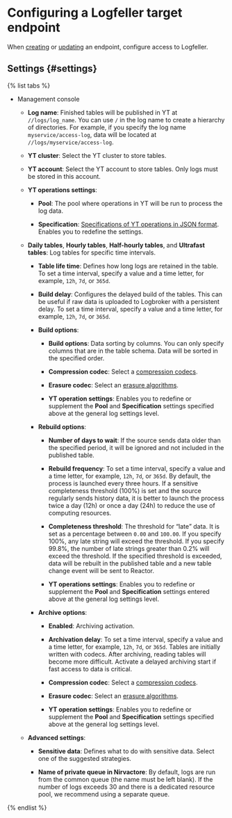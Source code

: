# Configuring a Logfeller target endpoint

When [creating](../index.md#create) or [updating](../index.md#update) an endpoint, configure access to Logfeller.

## Settings {#settings}

{% list tabs %}

- Management console

   * **Log name**: Finished tables will be published in YT at `//logs/log_name`. You can use `/` in the log name to create a hierarchy of directories. For example, if you specify the log name `myservice/access-log`, data will be located at `//logs/myservice/access-log`.

   * **YT cluster**: Select the YT cluster to store tables.

   * **YT account**: Select the YT account to store tables. Only logs must be stored in this account.

   * **YT operations settings**:

      * **Pool**: The pool where operations in YT will be run to process the log data.

      * **Specification**: [Specifications of YT operations in JSON format](https://yt.yandex-team.ru/docs/description/mr/operations_options#obshie-opcii-dlya-vseh-tipov-operacij). Enables you to redefine the settings.

   * **Daily tables**, **Hourly tables**, **Half-hourly tables**, and **Ultrafast tables**: Log tables for specific time intervals.

      * **Table life time**: Defines how long logs are retained in the table. To set a time interval, specify a value and a time letter, for example, `12h`, `7d`, or `365d`.

      * **Build delay**: Configures the delayed build of the tables. This can be useful if raw data is uploaded to Logbroker with a persistent delay. To set a time interval, specify a value and a time letter, for example, `12h`, `7d`, or `365d`.

      * **Build options**:

         * **Build options**: Data sorting by columns. You can only specify columns that are in the table schema. Data will be sorted in the specified order.

         * **Compression codec**: Select a [compression codecs](https://yt.yandex-team.ru/docs/description/common/compression#compression_codecs).

         * **Erasure codec**: Select an [erasure algorithms](https://yt.yandex-team.ru/docs/description/common/replication#erasure).

         * **YT operation settings**: Enables you to redefine or supplement the **Pool** and **Specification** settings specified above at the general log settings level.

      * **Rebuild options**:

         * **Number of days to wait**: If the source sends data older than the specified period, it will be ignored and not included in the published table.

         * **Rebuild frequency**: To set a time interval, specify a value and a time letter, for example, `12h`, `7d`, or `365d`. By default, the process is launched every three hours. If a sensitive completeness threshold (100%) is set and the source regularly sends history data, it is better to launch the process twice a day (12h) or once a day (24h) to reduce the use of computing resources.

         * **Completeness threshold**: The threshold for <q>late</q> data. It is set as a percentage between `0.00` and `100.00`. If you specify 100%, any late string will exceed the threshold. If you specify 99.8%, the number of late strings greater than 0.2% will exceed the threshold. If the specified threshold is exceeded, data will be rebuilt in the published table and a new table change event will be sent to Reactor.

         * **YT operations settings**: Enables you to redefine or supplement the **Pool** and **Specification** settings entered above at the general log settings level.

      * **Archive options**:

         * **Enabled**: Archiving activation.

         * **Archivation delay**: To set a time interval, specify a value and a time letter, for example, `12h`, `7d`, or `365d`. Tables are initially written with codecs. After archiving, reading tables will become more difficult. Activate a delayed archiving start if fast access to data is critical.

         * **Compression codec**: Select a [compression codecs](https://yt.yandex-team.ru/docs/description/common/compression#compression_codecs).

         * **Erasure codec**: Select an [erasure algorithms](https://yt.yandex-team.ru/docs/description/common/replication#erasure).

         * **YT operation settings**: Enables you to redefine or supplement the **Pool** and **Specification** settings specified above at the general log settings level.

   * **Advanced settings**:

      * **Sensitive data**: Defines what to do with sensitive data. Select one of the suggested strategies.

      * **Name of private queue in Nirvactore**: By default, logs are run from the common queue (the name must be left blank). If the number of logs exceeds 30 and there is a dedicated resource pool, we recommend using a separate queue.

{% endlist %}
